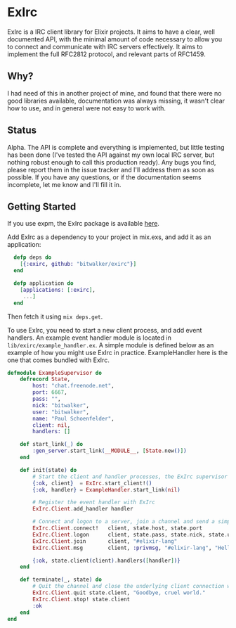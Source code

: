 # ExIrc

ExIrc is a IRC client library for Elixir projects. It aims to have a clear, well
documented API, with the minimal amount of code necessary to allow you to connect and
communicate with IRC servers effectively. It aims to implement the full RFC2812 protocol,
and relevant parts of RFC1459.

## Why?

I had need of this in another project of mine, and found that there were no good libraries available, 
documentation was always missing, it wasn't clear how to use, and in general were not easy to work
with.

## Status

Alpha. The API is complete and everything is implemented, but little testing has been done (I've tested the API against my own local IRC server, but nothing robust enough to call this production ready). Any bugs you find, please report them in the issue tracker and I'll address them as soon as possible. If you have any questions, or if the documentation seems incomplete, let me know and I'll fill it in.

## Getting Started

If you use expm, the ExIrc package is available
[here](http://expm.co/exirc).

Add ExIrc as a dependency to your project in mix.exs, and add it as an application:

```elixir
  defp deps do
    [{:exirc, github: "bitwalker/exirc"}]
  end

  defp application do
    [applications: [:exirc],
     ...]
  end
```

Then fetch it using `mix deps.get`.

To use ExIrc, you need to start a new client process, and add event handlers. An example event handler module
is located in `lib/exirc/example_handler.ex`. A simple module is defined below as an example of how you might
use ExIrc in practice. ExampleHandler here is the one that comes bundled with ExIrc.

```elixir
defmodule ExampleSupervisor do
    defrecord State, 
        host: "chat.freenode.net",
        port: 6667,
        pass: "",
        nick: "bitwalker",
        user: "bitwalker",
        name: "Paul Schoenfelder",
        client: nil,
        handlers: []

    def start_link(_) do
        :gen_server.start_link(__MODULE__, [State.new()])
    end

    def init(state) do
        # Start the client and handler processes, the ExIrc supervisor is automatically started when your app runs
        {:ok, client}  = ExIrc.start_client!()
        {:ok, handler} = ExampleHandler.start_link(nil)

        # Register the event handler with ExIrc
        ExIrc.Client.add_handler handler

        # Connect and logon to a server, join a channel and send a simple message
        ExIrc.Client.connect!   client, state.host, state.port
        ExIrc.Client.logon      client, state.pass, state.nick, state.user, state.name
        ExIrc.Client.join       client, "#elixir-lang"
        ExIrc.Client.msg        client, :privmsg, "#elixir-lang", "Hello world!"

        {:ok, state.client(client).handlers([handler])}
    end

    def terminate(_, state) do
        # Quit the channel and close the underlying client connection when the process is terminating
        ExIrc.Client.quit state.client, "Goodbye, cruel world."
        ExIrc.Client.stop! state.client
        :ok
    end
end
```

